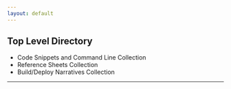 ```yaml
---
layout: default
---
```


## Top Level Directory
- Code Snippets and Command Line Collection
- Reference Sheets Collection
- Build/Deploy Narratives Collection

---

